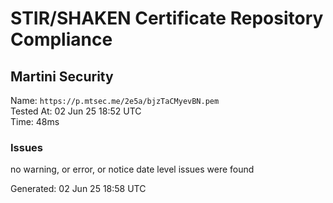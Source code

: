 # STIR/SHAKEN Certificate Repository Compliance

## Martini Security

Name: `https://p.mtsec.me/2e5a/bjzTaCMyevBN.pem`\
Tested At: 02 Jun 25 18:52 UTC\
Time: 48ms

### Issues

no warning, or error, or notice date level issues were found

Generated: 02 Jun 25 18:58 UTC